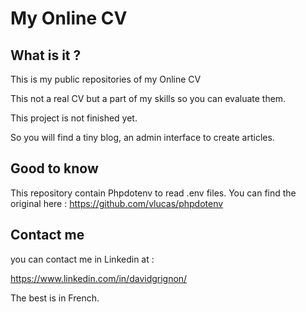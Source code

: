 # My Online CV

## What is it ?
This is my public repositories of my Online CV

This not a real CV but a part of my skills so you can evaluate them.

This project is not finished yet.

So you will find a tiny blog, an admin interface to create articles.

## Good to know
This repository contain Phpdotenv to read .env files.
You can find the original here : https://github.com/vlucas/phpdotenv
## Contact me
you can contact me in Linkedin at :

https://www.linkedin.com/in/davidgrignon/

The best is in French.